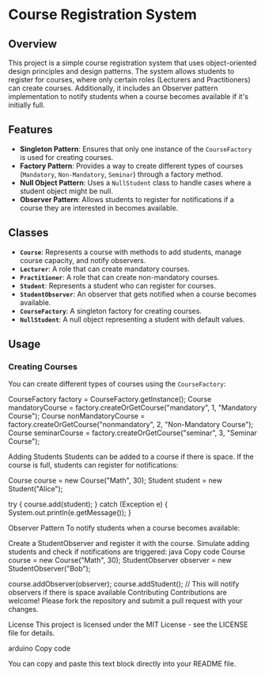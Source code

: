 # Course Registration System

## Overview

This project is a simple course registration system that uses object-oriented design principles and design patterns. The system allows students to register for courses, where only certain roles (Lecturers and Practitioners) can create courses. Additionally, it includes an Observer pattern implementation to notify students when a course becomes available if it's initially full.

## Features

- **Singleton Pattern**: Ensures that only one instance of the `CourseFactory` is used for creating courses.
- **Factory Pattern**: Provides a way to create different types of courses (`Mandatory`, `Non-Mandatory`, `Seminar`) through a factory method.
- **Null Object Pattern**: Uses a `NullStudent` class to handle cases where a student object might be null.
- **Observer Pattern**: Allows students to register for notifications if a course they are interested in becomes available.

## Classes

- **`Course`**: Represents a course with methods to add students, manage course capacity, and notify observers.
- **`Lecturer`**: A role that can create mandatory courses.
- **`Practitioner`**: A role that can create non-mandatory courses.
- **`Student`**: Represents a student who can register for courses.
- **`StudentObserver`**: An observer that gets notified when a course becomes available.
- **`CourseFactory`**: A singleton factory for creating courses.
- **`NullStudent`**: A null object representing a student with default values.

## Usage

### Creating Courses

You can create different types of courses using the `CourseFactory`:

CourseFactory factory = CourseFactory.getInstance();
Course mandatoryCourse = factory.createOrGetCourse("mandatory", 1, "Mandatory Course");
Course nonMandatoryCourse = factory.createOrGetCourse("nonmandatory", 2, "Non-Mandatory Course");
Course seminarCourse = factory.createOrGetCourse("seminar", 3, "Seminar Course");


Adding Students
Students can be added to a course if there is space. If the course is full, students can register for notifications:


Course course = new Course("Math", 30);
Student student = new Student("Alice");

try {
    course.add(student);
} catch (Exception e) {
    System.out.println(e.getMessage());
}


Observer Pattern
To notify students when a course becomes available:

Create a StudentObserver and register it with the course.
Simulate adding students and check if notifications are triggered:
java
Copy code
Course course = new Course("Math", 30);
StudentObserver observer = new StudentObserver("Bob");

course.addObserver(observer);
course.addStudent(); // This will notify observers if there is space available
Contributing
Contributions are welcome! Please fork the repository and submit a pull request with your changes.

License
This project is licensed under the MIT License - see the LICENSE file for details.

arduino
Copy code

You can copy and paste this text block directly into your README file.
